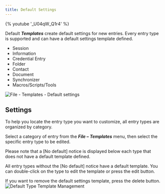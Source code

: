 ```yaml
---
title: Default Settings
---
```

{% youtube '_U04qW_Q1r4' %}  

Default ***Templates*** create default settings for new entries. Every entry type is supported and can have a default settings template defined.  

* Session 
* Information 
* Credential Entry 
* Folder 
* Contact 
* Document 
* Synchronizer 
* Macros/Scripts/Tools 

![File - Templates - Default settings](/img/en/rdm/windows/clip10168.png) 

## Settings 

To help you locate the entry type you want to customize, all entry types are organized by category.  

Select a category of entry from the ***File – Templates*** menu, then select the specific entry type to be edited.  

Please note that a [No default] notice is displayed below each type that does not have a default template defined.  

All entry types without the [No default] notice have a default template. You can double-click on the type to edit the template or press the edit button.  

If you want to remove the default settings template, press the delete  button.  
![Default Type Template Management](/img/en/rdm/windows/clip10169.png) 
